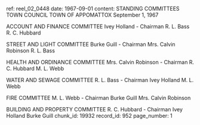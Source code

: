 ref: reel_02_0448
date: 1967-09-01
content: STANDING COMMITTEES
TOWN COUNCIL
TOWN OF APPOMATTOX
September 1, 1967

ACCOUNT AND FINANCE COMMITTEE
Ivey Holland - Chairman
R. L. Bass
R. C. Hubbard

STREET AND LIGHT COMMITTEE
Burke Guill - Chairman
Mrs. Calvin Robinson
R. L. Bass

HEALTH AND ORDINANCE COMMITTEE
Mrs. Calvin Robinson - Chairman
R. C. Hubbard
M. L. Webb

WATER AND SEWAGE COMMITTEE
R. L. Bass - Chairman
Ivey Holland
M. L. Webb

FIRE COMMITTEE
M. L. Webb - Chairman
Burke Guill
Mrs. Calvin Robinson

BUILDING AND PROPERTY COMMITTEE
R. C. Hubbard - Chairman
Ivey Holland
Burke Guill
chunk_id: 19932
record_id: 952
page_number: 1

